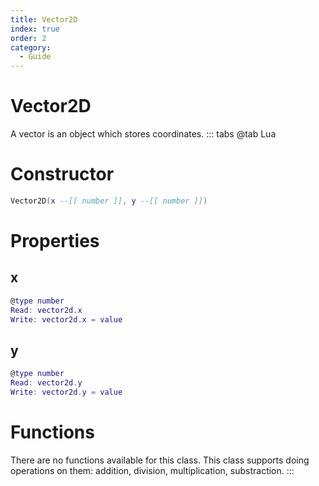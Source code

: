 ```yaml
---
title: Vector2D
index: true
order: 2
category:
  - Guide
---
```


# Vector2D
A vector is an object which stores coordinates.
::: tabs
@tab Lua
# Constructor
```lua
Vector2D(x --[[ number ]], y --[[ number ]])
```
# Properties
## x 
```lua
@type number
Read: vector2d.x
Write: vector2d.x = value
```
## y 
```lua
@type number
Read: vector2d.y
Write: vector2d.y = value
```
# Functions
There are no functions available for this class.
This class supports doing operations on them: addition, division, multiplication, substraction.
:::